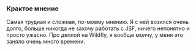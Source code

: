 ### Крактое мнение

Самая трудная и сложная, по-моему мнению. Я с ней возился очень долго, больше никогда не захочу работать с JSF, ничего непонятно и просто ужасно. Про деплой на Wildfly, я вообще молчу, у меня это заняло очень много времени.
